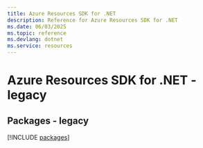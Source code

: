 ```yaml
---
title: Azure Resources SDK for .NET
description: Reference for Azure Resources SDK for .NET
ms.date: 06/03/2025
ms.topic: reference
ms.devlang: dotnet
ms.service: resources
---
```

# Azure Resources SDK for .NET - legacy
## Packages - legacy
[!INCLUDE [packages](resources-index.md)]